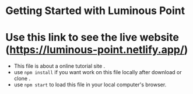 # Getting Started with Luminous Point

# Use this link to see the live website (https://luminous-point.netlify.app/)

* This file is about a online tutorial site  .
* use  `npm install` if you want work on this file locally after download or clone .
* use `npm start` to load this file in your local computer's browser.
